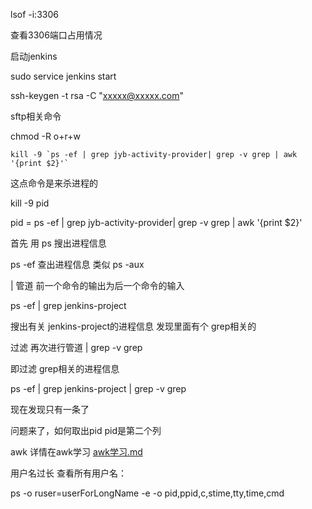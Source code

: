 lsof -i:3306 

查看3306端口占用情况



启动jenkins

sudo service jenkins start





ssh-keygen -t rsa -C "xxxxx@xxxxx.com" 





sftp相关命令



chmod -R o+r+w



```
kill -9 `ps -ef | grep jyb-activity-provider| grep -v grep | awk '{print $2}'`
```

这点命令是来杀进程的

kill -9 pid

pid = ps -ef | grep jyb-activity-provider| grep -v grep | awk '{print $2}'

首先 用 ps 搜出进程信息

ps -ef  查出进程信息  类似 ps -aux

|  管道  前一个命令的输出为后一个命令的输入

ps -ef | grep jenkins-project

搜出有关 jenkins-project的进程信息 发现里面有个 grep相关的

过滤 再次进行管道 | grep -v grep

即过滤 grep相关的进程信息

ps -ef | grep jenkins-project | grep -v grep 

现在发现只有一条了

问题来了，如何取出pid   pid是第二个列

awk  详情在awk学习 [awk学习.md](awk学习.md) 



用户名过长 查看所有用户名：

ps -o ruser=userForLongName -e -o pid,ppid,c,stime,tty,time,cmd


